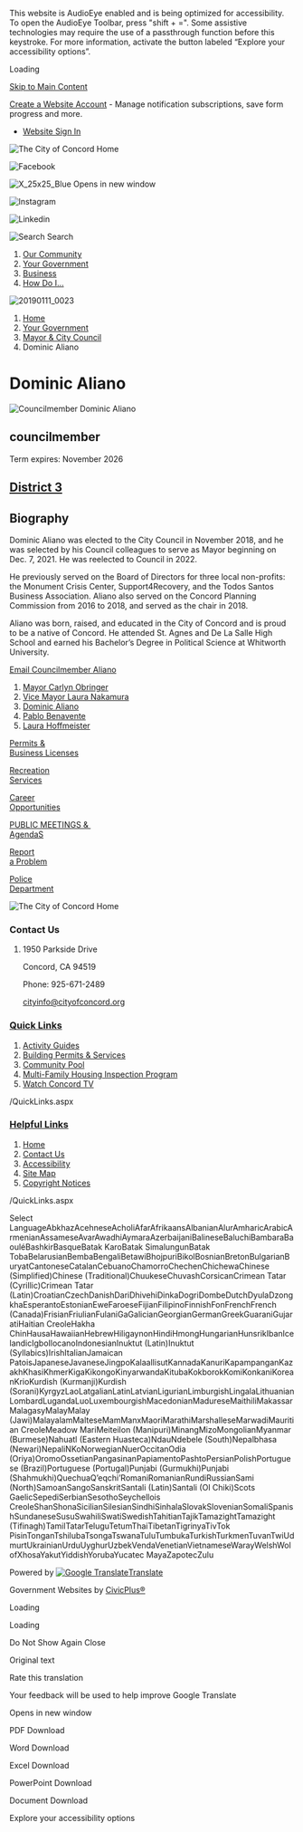 This website is AudioEye enabled and is being optimized for accessibility. To open the AudioEye Toolbar, press "shift + =". Some assistive technologies may require the use of a passthrough function before this keystroke. For more information, activate the button labeled “Explore your accessibility options”.

Loading

[Skip to Main Content](https://www.cityofconcord.org/711/Dominic-Aliano/)

[Create a Website Account](https://www.cityofconcord.org/MyAccount/ProfileCreate) - Manage notification subscriptions, save form progress and more.   

- [Website Sign In](https://www.cityofconcord.org/MyAccount)

![The City of Concord Home](https://www.cityofconcord.org/ImageRepository/Document?documentID=1338)

![Facebook](https://www.cityofconcord.org/ImageRepository/Document?documentID=1354)

![X_25x25_Blue Opens in new window](https://www.cityofconcord.org/ImageRepository/Document?documentID=13170)

![Instagram](https://www.cityofconcord.org/ImageRepository/Document?documentID=1343)

![Linkedin](https://www.cityofconcord.org/ImageRepository/Document?documentID=1345)

![Search](https://www.cityofconcord.org/ImageRepository/Document?documentID=1335) Search

1. [Our Community](https://www.cityofconcord.org/31/Our-Community)
2. [Your Government](https://www.cityofconcord.org/27/Your-Government)
3. [Business](https://www.cityofconcord.org/35/Business)
4. [How Do I...](https://www.cityofconcord.org/9/How-Do-I)

![20190111_0023](https://www.cityofconcord.org/ImageRepository/Document?documentID=2149)

1. [Home](https://www.cityofconcord.org)
2. [Your Government](https://www.cityofconcord.org/27/Your-Government)
3. [Mayor &amp; City Council](https://www.cityofconcord.org/237/Mayor-City-Council)
4. Dominic Aliano

# Dominic Aliano

![Councilmember Dominic Aliano](https://www.cityofconcord.org/ImageRepository/Document?documentID=2175)

## councilmember

Term expires: November 2026

## [District 3](https://www.cityofconcord.org/DocumentCenter/View/7833/2022-Voting-Districts?bidId=)

## Biography

Dominic Aliano was elected to the City Council in November 2018, and he was selected by his Council colleagues to serve as Mayor beginning on Dec. 7, 2021. He was reelected to Council in 2022.

He previously served on the Board of Directors for three local non-profits: the Monument Crisis Center, Support4Recovery, and the Todos Santos Business Association. Aliano also served on the Concord Planning Commission from 2016 to 2018, and served as the chair in 2018.

Aliano was born, raised, and educated in the City of Concord and is proud to be a native of Concord. He attended St. Agnes and De La Salle High School and earned his Bachelor’s Degree in Political Science at Whitworth University.

[Email Councilmember Aliano](mailto:dominic.aliano@cityofconcord.org)

1. [Mayor Carlyn Obringer](https://www.cityofconcord.org/238/Mayor-Carlyn-Obringer)
2. [Vice Mayor Laura Nakamura](https://www.cityofconcord.org/1050/Vice-Mayor-Laura-Nakamura)
3. [Dominic Aliano](https://www.cityofconcord.org/711/Dominic-Aliano)
4. [Pablo Benavente](https://www.cityofconcord.org/240/Pablo-Benavente)
5. [Laura Hoffmeister](https://www.cityofconcord.org/242/Laura-Hoffmeister)

[Permits &amp;  
Business Licenses](https://www.cityofconcord.org/168/Permits)

[Recreation  
Services](https://www.cityofconcord.org/328/Parks-Recreation)

[Career  
Opportunities](https://agency.governmentjobs.com/concord/default.cfm)

[PUBLIC MEETINGS &amp;   
AgendaS](https://www.cityofconcord.org/965)

[Report  
a Problem](https://www.cityofconcord.org/559/Report-a-Problem)

[Police  
Department](https://www.cityofconcord.org/183/Police)

![The City of Concord Home](https://www.cityofconcord.org/ImageRepository/Document?documentID=1349)

### Contact Us

1. 1950 Parkside Drive
   
   Concord, CA 94519
   
   Phone: 925-671-2489
   
   [cityinfo@cityofconcord.org](mailto:cityinfo@cityofconcord.org)

### [Quick Links](https://www.cityofconcord.org/QuickLinks.aspx?CID=23)

1. [Activity Guides](https://www.cityofconcord.org/600)
2. [Building Permits &amp; Services](https://www.cityofconcord.org/180/Building-Division)
3. [Community Pool](https://www.cityofconcord.org/1250/Aquatics)
4. [Multi-Family Housing Inspection Program](https://www.cityofconcord.org/191/Multi-Family-Housing-Inspection)
5. [Watch Concord TV](https://www.cityofconcord.org/623/Videos-TV)

/QuickLinks.aspx

### [Helpful Links](https://www.cityofconcord.org/QuickLinks.aspx?CID=16)

1. [Home](https://www.cityofconcord.org)
2. [Contact Us](https://www.cityofconcord.org/directory)
3. [Accessibility](https://www.cityofconcord.org/accessibility)
4. [Site Map](https://www.cityofconcord.org/sitemap)
5. [Copyright Notices](https://www.cityofconcord.org/site/copyright)

/QuickLinks.aspx

Select LanguageAbkhazAcehneseAcholiAfarAfrikaansAlbanianAlurAmharicArabicArmenianAssameseAvarAwadhiAymaraAzerbaijaniBalineseBaluchiBambaraBaouléBashkirBasqueBatak KaroBatak SimalungunBatak TobaBelarusianBembaBengaliBetawiBhojpuriBikolBosnianBretonBulgarianBuryatCantoneseCatalanCebuanoChamorroChechenChichewaChinese (Simplified)Chinese (Traditional)ChuukeseChuvashCorsicanCrimean Tatar (Cyrillic)Crimean Tatar (Latin)CroatianCzechDanishDariDhivehiDinkaDogriDombeDutchDyulaDzongkhaEsperantoEstonianEweFaroeseFijianFilipinoFinnishFonFrenchFrench (Canada)FrisianFriulianFulaniGaGalicianGeorgianGermanGreekGuaraniGujaratiHaitian CreoleHakha ChinHausaHawaiianHebrewHiligaynonHindiHmongHungarianHunsrikIbanIcelandicIgboIlocanoIndonesianInuktut (Latin)Inuktut (Syllabics)IrishItalianJamaican PatoisJapaneseJavaneseJingpoKalaallisutKannadaKanuriKapampanganKazakhKhasiKhmerKigaKikongoKinyarwandaKitubaKokborokKomiKonkaniKoreanKrioKurdish (Kurmanji)Kurdish (Sorani)KyrgyzLaoLatgalianLatinLatvianLigurianLimburgishLingalaLithuanianLombardLugandaLuoLuxembourgishMacedonianMadureseMaithiliMakassarMalagasyMalayMalay (Jawi)MalayalamMalteseMamManxMaoriMarathiMarshalleseMarwadiMauritian CreoleMeadow MariMeiteilon (Manipuri)MinangMizoMongolianMyanmar (Burmese)Nahuatl (Eastern Huasteca)NdauNdebele (South)Nepalbhasa (Newari)NepaliNKoNorwegianNuerOccitanOdia (Oriya)OromoOssetianPangasinanPapiamentoPashtoPersianPolishPortuguese (Brazil)Portuguese (Portugal)Punjabi (Gurmukhi)Punjabi (Shahmukhi)QuechuaQʼeqchiʼRomaniRomanianRundiRussianSami (North)SamoanSangoSanskritSantali (Latin)Santali (Ol Chiki)Scots GaelicSepediSerbianSesothoSeychellois CreoleShanShonaSicilianSilesianSindhiSinhalaSlovakSlovenianSomaliSpanishSundaneseSusuSwahiliSwatiSwedishTahitianTajikTamazightTamazight (Tifinagh)TamilTatarTeluguTetumThaiTibetanTigrinyaTivTok PisinTonganTshilubaTsongaTswanaTuluTumbukaTurkishTurkmenTuvanTwiUdmurtUkrainianUrduUyghurUzbekVendaVenetianVietnameseWarayWelshWolofXhosaYakutYiddishYorubaYucatec MayaZapotecZulu

Powered by [![Google Translate](https://www.gstatic.com/images/branding/googlelogo/1x/googlelogo_color_42x16dp.png)Translate](https://translate.google.com)

Government Websites by [CivicPlus®](https://www.civicplus.com)

Loading

Loading

Do Not Show Again Close

Original text

Rate this translation

Your feedback will be used to help improve Google Translate

Opens in new window

PDF Download

Word Download

Excel Download

PowerPoint Download

Document Download

Explore your accessibility options